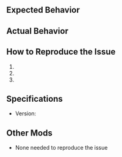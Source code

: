 ## Expected Behavior


## Actual Behavior


## How to Reproduce the Issue
  1.
  2.
  3.

## Specifications
  - Version:
  
## Other Mods
  - None needed to reproduce the issue
